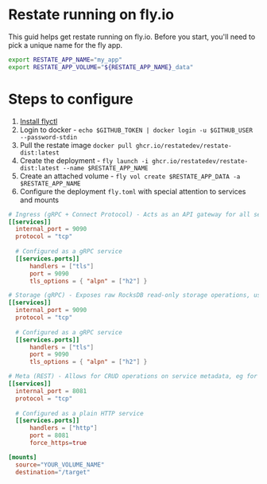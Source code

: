 # Restate running on fly.io

This guid helps get restate running on fly.io.   Before you start, you'll need to pick a unique name for the fly app.

```zsh
export RESTATE_APP_NAME="my_app"
export RESTATE_APP_VOLUME="${RESTATE_APP_NAME}_data"
```


# Steps to configure
1. [Install flyctl](https://fly.io/docs/hands-on/install-flyctl/)
1. Login to docker - `echo $GITHUB_TOKEN | docker login -u $GITHUB_USER --password-stdin`
1. Pull the restate image `docker pull ghcr.io/restatedev/restate-dist:latest`
1. Create the deployment - `fly launch -i ghcr.io/restatedev/restate-dist:latest --name $RESTATE_APP_NAME`
1. Create an attached volume - `fly vol create $RESTATE_APP_DATA -a $RESTATE_APP_NAME`
1. Configure the deployment `fly.toml` with special attention to services and mounts

```toml
# Ingress (gRPC + Connect Protocol) - Acts as an API gateway for all services registered with Restate
[[services]]
  internal_port = 9090
  protocol = "tcp"
  
  # Configured as a gRPC service
  [[services.ports]]
      handlers = ["tls"]
      port = 9090
      tls_options = { "alpn" = ["h2"] }

# Storage (gRPC) - Exposes raw RocksDB read-only storage operations, used by the CLI
[[services]]
  internal_port = 9090
  protocol = "tcp"
  
  # Configured as a gRPC service
  [[services.ports]]
      handlers = ["tls"]
      port = 9090
      tls_options = { "alpn" = ["h2"] }

# Meta (REST) - Allows for CRUD operations on service metadata, eg for service registration
[[services]]
  internal_port = 8081
  protocol = "tcp"
  
  # Configured as a plain HTTP service
  [[services.ports]]
      handlers = ["http"]
      port = 8081
      force_https=true

[mounts]
  source="YOUR_VOLUME_NAME"
  destination="/target"
```  